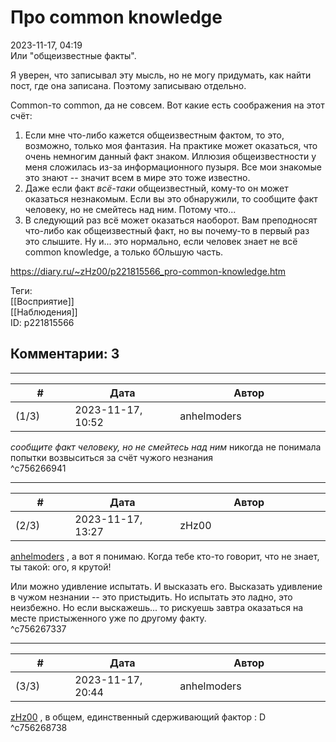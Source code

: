 Про common knowledge
====================

  
2023-11-17, 04:19  
 Или "общеизвестные факты".   
   
 Я уверен, что записывал эту мысль, но не могу придумать, как найти пост, где она записана. Поэтому записываю отдельно.   
   
 Common-то common, да не совсем. Вот какие есть соображения на этот счёт:   
   
 1. Если мне что-либо кажется общеизвестным фактом, то это, возможно, только моя фантазия. На практике может оказаться, что очень немногим данный факт знаком. Иллюзия общеизвестности у меня сложилась из-за информационного пузыря. Все мои знакомые это знают -- значит всем в мире это тоже известно.   
 2. Даже если факт  *всё-таки*  общеизвестный, кому-то он может оказаться незнакомым. Если вы это обнаружили, то сообщите факт человеку, но не смейтесь над ним. Потому что...   
 3. В следующий раз всё может оказаться наоборот. Вам преподносят что-либо как общеизвестный факт, но вы почему-то в первый раз это слышите. Ну и... это нормально, если человек знает не всё common knowledge, а только бОльшую часть.   
  
<https://diary.ru/~zHz00/p221815566_pro-common-knowledge.htm>  
  
Теги:  
[[Восприятие]]  
[[Наблюдения]]  
ID: p221815566  


Комментарии: 3
--------------

  


---



|         #         |              Дата              |                     Автор                     |           ID           |
| --- | --- | --- | --- |
| (1/3) | 2023-11-17, 10:52 | anhelmoders | c756266941 |

  
  *сообщите факт человеку, но не смейтесь над ним*  никогда не понимала попытки возвыситься за счёт чужого незнания   
 ^c756266941

---



|         #         |              Дата              |                     Автор                     |           ID           |
| --- | --- | --- | --- |
| (2/3) | 2023-11-17, 13:27 | zHz00 | c756267337 |

  
  [anhelmoders](https://anhelmoders.diary.ru "No plans. Only wonders.")  , а вот я понимаю. Когда тебе кто-то говорит, что не знает, ты такой: ого, я крутой!   
   
 Или можно удивление испытать. И высказать его. Высказать удивление в чужом незнании -- это пристыдить. Но испытать это ладно, это неизбежно. Но если выскажешь... то рискуешь завтра оказаться на месте пристыженного уже по другому факту.   
 ^c756267337

---



|         #         |              Дата              |                     Автор                     |           ID           |
| --- | --- | --- | --- |
| (3/3) | 2023-11-17, 20:44 | anhelmoders | c756268738 |

  
  [zHz00](https://zHz00.diary.ru "Untitled")  , в общем, единственный сдерживающий фактор : D   
 ^c756268738